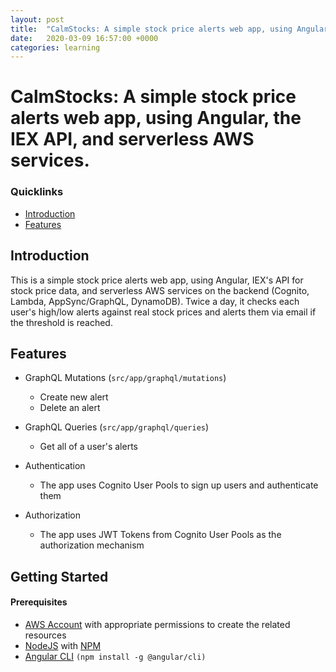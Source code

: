 ```yaml
---
layout: post
title:  "CalmStocks: A simple stock price alerts web app, using Angular, the IEX API, and serverless AWS services."
date:   2020-03-09 16:57:00 +0000
categories: learning
---
```


# CalmStocks: A simple stock price alerts web app, using Angular, the IEX API, and serverless AWS services.

### Quicklinks
 - [Introduction](#introduction)
 - [Features](#features)

## Introduction

This is a simple stock price alerts web app, using Angular, IEX's API for stock price data, and serverless AWS services on the backend (Cognito, Lambda, AppSync/GraphQL, DynamoDB). Twice a day, it checks each user's high/low alerts against real stock prices and alerts them via email if the threshold is reached.

## Features

- GraphQL Mutations (`src/app/graphql/mutations`)
  - Create new alert
  - Delete an alert

- GraphQL Queries (`src/app/graphql/queries`)
  - Get all of a user's alerts

- Authentication
  - The app uses Cognito User Pools to sign up users and authenticate them
  
- Authorization
  - The app uses JWT Tokens from Cognito User Pools as the authorization mechanism

## Getting Started

#### Prerequisites

* [AWS Account](https://aws.amazon.com/mobile/details) with appropriate permissions to create the related resources
* [NodeJS](https://nodejs.org/en/download/) with [NPM](https://docs.npmjs.com/getting-started/installing-node)
* [Angular CLI](https://github.com/angular/angular-cli) `(npm install -g @angular/cli)`
